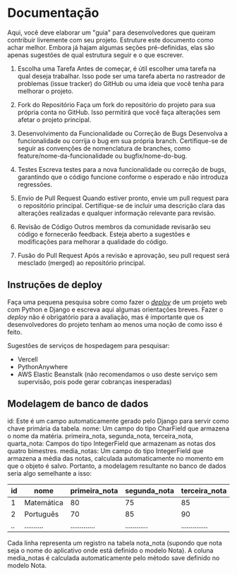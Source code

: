 # Documentação

Aqui, você deve elaborar um "guia" para desenvolvedores que queiram contribuir livremente com seu projeto. Estruture este documento como achar melhor. Embora já hajam algumas seções pré-definidas, elas são apenas sugestões de qual estrutura seguir e o que escrever. 
1. Escolha uma Tarefa Antes de começar, é útil escolher uma tarefa na qual deseja trabalhar. Isso pode ser uma tarefa aberta no rastreador de problemas (issue tracker) do GitHub ou uma ideia que você tenha para melhorar o projeto.

2. Fork do Repositório Faça um fork do repositório do projeto para sua própria conta no GitHub. Isso permitirá que você faça alterações sem afetar o projeto principal.

3. Desenvolvimento da Funcionalidade ou Correção de Bugs Desenvolva a funcionalidade ou corrija o bug em sua própria branch. Certifique-se de seguir as convenções de nomenclatura de branches, como feature/nome-da-funcionalidade ou bugfix/nome-do-bug.

4. Testes Escreva testes para a nova funcionalidade ou correção de bugs, garantindo que o código funcione conforme o esperado e não introduza regressões.

5. Envio de Pull Request Quando estiver pronto, envie um pull request para o repositório principal. Certifique-se de incluir uma descrição clara das alterações realizadas e qualquer informação relevante para revisão.

6. Revisão de Código Outros membros da comunidade revisarão seu código e fornecerão feedback. Esteja aberto a sugestões e modificações para melhorar a qualidade do código.

7. Fusão do Pull Request Após a revisão e aprovação, seu pull request será mesclado (merged) ao repositório principal.


## Instruções de deploy

Faça uma pequena pesquisa sobre como fazer o [*deploy*](https://en.wikipedia.org/wiki/Software_deployment) de um projeto web com Python e Django e escreva aqui algumas orientações breves.  Fazer o *deploy* não é obrigatório para a avaliação, mas é importante que os desenvolvedores do projeto tenham ao menos uma noção de como isso é feito.

Sugestões de serviços de hospedagem para pesquisar:
* Vercell
* PythonAnywhere
* AWS Elastic Beanstalk (não recomendamos o uso deste serviço sem supervisão, pois pode gerar cobranças inesperadas)

## Modelagem de banco de dados

id: Este é um campo automaticamente gerado pelo Django para servir como chave primária da tabela.
nome: Um campo do tipo CharField que armazena o nome da matéria.
primeira_nota, segunda_nota, terceira_nota, quarta_nota: Campos do tipo IntegerField que armazenam as notas dos quatro bimestres.
media_notas: Um campo do tipo IntegerField que armazena a média das notas, calculada automaticamente no momento em que o objeto é salvo.
Portanto, a modelagem resultante no banco de dados seria algo semelhante a isso:


| id |    nome    | primeira_nota | segunda_nota | terceira_nota | quarta_nota | media_notas |
|----|------------|---------------|--------------|---------------|-------------|-------------|
|  1 | Matemática |            80 |           75 |            85 |          90 |          82 |
|  2 | Português  |            70 |           85 |            90 |          80 |        81.25|
| .. | .......... | ............. | ............ | ..............| ........... | ........... |

Cada linha representa um registro na tabela nota_nota (supondo que nota seja o nome do aplicativo onde está definido o modelo Nota). A coluna media_notas é calculada automaticamente pelo método save definido no modelo Nota.





